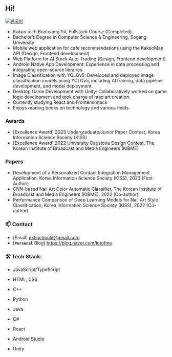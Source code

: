 ## Hi!

[![한국어](https://img.shields.io/badge/-한국어-skyblue)](README.md)


- Kakao tech Bootcamp 1st, Fullstack Course (Completed)
- Bachelor’s Degree in Computer Science & Engineering, Sogang University
- Mobile web application for cafe recommendations using the KakaoMap API (Design, Frontend development)
- Web Platform for AI Stock Auto-Trading (Design, Frontend development)
- Android Native App Development: Experience in data processing and integrating open-source libraries.
- Image Classification with YOLOv5: Developed and deployed image classification models using YOLOv5, including AI training, data pipeline development, and model deployment.
- Desktop Game Development with Unity: Collaboratively worked on game logic development and took charge of map art creation.
- Currently studying React and Frontend stack
- Enjoys reading books on technology and various fields

### Awards

- [Excellence Award] 2023 Undergraduate/Junior Paper Contest, Korea Information Science Society (KISS)
- [Excellence Award] 2022 University Capstone Design Contest, The Korean Institute of Broadcast and Media Engineers (KIBME)

### Papers

- Development of a Personalized Contact Integration Management Application, Korea Information Science Society (KISS), 2023 (First Author)
- CNN-based Nail Art Color Automatic Classifier, The Korean Institute of Broadcast and Media Engineers (KIBME), 2022 (Co-author)
- Performance Comparison of Deep Learning Models for Nail Art Style Classification, Korea Information Science Society (KISS), 2022 (Co-author)

### 📫 Contact

- [Email] extinctmule@gmail.com
- [__`Personal`__ Blog] https://blog.naver.com/lotofme

### 🛠️ Tech Stack:

- JavaScript/TypeScript
- HTML, CSS
- C++
- Python
- Java
- C#

- React
- Android Studio
- Unity
